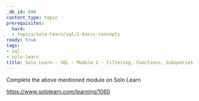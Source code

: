 ```yaml
---
_db_id: 696
content_type: topic
prerequisites:
  hard:
  - topics/solo-learn/sql/1-basic-concepts
ready: true
tags:
- sql
- solo-learn
title: Solo Learn - SQL - Module 2 - Filtering, Functions, Subqueries
---
```


Complete the above mentioned module on Solo Learn

https://www.sololearn.com/learning/1060